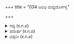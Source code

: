 +++
title = "034 ಜಲಧಿ ಮಧ್ಯದೊಳೇಳ್ವ"

+++

<details><summary>ಗದ್ಯ (ಕ.ಗ.ಪ) </summary>

34. ಸಮುದ್ರಮಧ್ಯದಿಂದ ಏಳುವ ಪ್ರಳಯಕಾಲದ ಬೆಂಕಿಯಂತೆ ಆತುರದಿಂದ ದುರ್ಯೋಧನ ದಡಕ್ಕೆ ಅಪ್ಪಳಿಸಿದ. ಕ್ರೋಧಾಗ್ನಿಯ ಕಿಡಿಗಳು ಕಣ್ಣುಗಳಲ್ಲಿ ಮಸೆಯಲು, ಹೆಗಲಲ್ಲಿರುವ ಹೊಳೆಯುತ್ತಿದ್ದ ಭಾರಿಯ ಗದೆಯನ್ನು ಕೈಯಲ್ಲಿ ಬಿಗಿಯಾಗಿ ಹಿಡಿದಿದ್ದಾನೆ. ಗರ್ವದಿಂದ, ಚಲಿಸುತ್ತಿರುವ ಕಣ್ಣಾಲಿಗಳ, ಉದ್ರೇಕಗೊಂಡ ಛಲದ ದುರ್ಯೋಧನ ಕೊಳದಿಂದ ಹೊರಬಂದ.
</details>

<details><summary>ಪದಾರ್ಥ (ಕ.ಗ.ಪ) </summary>

ವಡಬಾನಲ-ಪ್ರಳಯಕಾಲದ ಅಗ್ನಿ, ತವಕ-ಆತುರ, ತಡಿಗೆ-ದಡಕ್ಕೆ, ಅವ್ಪಳಿಸು-ಅಪ್ಪಳಿಸು, ಚಳನಯನ-ಚಲಿಸುತ್ತಿರುವ ಕಣ್ಣಗುಡ್ಡೆಗಳು, ಛಡಾಳ-ಉದ್ರೇಕ, ರಭಸ, ಕೆರಳು
</details>

<details><summary>ಟಿಪ್ಪನೀ (ಕ.ಗ.ಪ) </summary>

ಈ ಪದ್ಯವನ್ನು ರನ್ನನ ಗದಾಯುದ್ಧದ "ರಸೆಯಿಂ ಕಾಲಾಗ್ನಿರುದ್ರಂ ಪೊರಮಡುವವೋಲ್…' ಎಂಬ ಪದ್ಯದೊಂದಿಗೆ ಹೋಲಿಸಬಹುದು.
</details>
